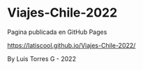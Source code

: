 # Viajes-Chile-2022

Pagina publicada en GitHub Pages

https://latiscool.github.io/Viajes-Chile-2022/


By Luis Torres G - 2022
